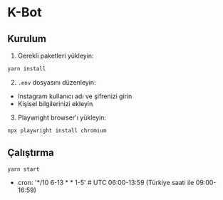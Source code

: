 # K-Bot

## Kurulum

1. Gerekli paketleri yükleyin:
```bash
yarn install
```

2. `.env` dosyasını düzenleyin:
- Instagram kullanıcı adı ve şifrenizi girin
- Kişisel bilgilerinizi ekleyin

3. Playwright browser'ı yükleyin:
```bash
npx playwright install chromium
```

## Çalıştırma

```bash
yarn start
```

- cron: '*/10 6-13 * * 1-5'  # UTC 06:00-13:59 (Türkiye saati ile 09:00-16:59)